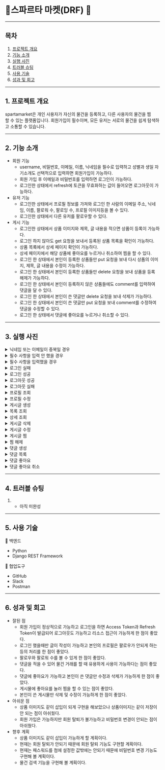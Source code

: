 # 🛒스파르타 마켓(DRF) 🛒

---

## 목차

1.  [프로젝트 개요](#1-%ED%94%84%EB%A1%9C%EC%A0%9D%ED%8A%B8-%EA%B0%9C%EC%9A%94)
2.  [기능 소개](#2-%EA%B8%B0%EB%8A%A5-%EC%86%8C%EA%B0%9C)
3.  [실행 사진](#3-%EC%8B%A4%ED%96%89-%EC%82%AC%EC%A7%84)
4.  [트러블 슈팅](#4-%ED%8A%B8%EB%9F%AC%EB%B8%94-%EC%8A%88%ED%8C%85)
5.  [사용 기술](#5-%EC%82%AC%EC%9A%A9-%EA%B8%B0%EC%88%A0)
6.  [성과 및 회고](#6-%EC%84%B1%EA%B3%BC-%EB%B0%8F-%ED%9A%8C%EA%B3%A0)

---

## **1\. 프로젝트 개요**

spartamarket은 개인 사용자가 자신의 물건을 등록하고, 다른 사용자의 물건을 찜할 수 있는 플랫폼입니다. 회원가입이 필수이며, 모든 유저는 서로의 물건을 쉽게 탐색하고 소통할 수 있습니다.

---

## **2\. 기능 소개**

-   회원 기능  
    -   username, 비밀번호, 이메일, 이름, 닉네임을 필수로 입력하고 성별과 생일 자기소개도 선택적으로 입력하면 회원가입이 가능하다.
    -   회원 가입 후 이메일과 비밀번호를 입력하면 로그인이 가능하다.
    -   로그인한 상태에서 refresh에 토큰을 무효화하는 값이 들어오면 로그아웃이 가능하다.
-   유저 기능  
    -   로그인한 상태에서 프로필 정보를 가져와 로그인 한 사람의 이메일 주소, 닉네임, 이름, 팔로워 수, 팔로잉 수, 프로필 이미지등을 볼 수 있다.
    -   로그인한 상태에서 다른 유저를 팔로우할 수 있다.
-   게시 기능  
    -   로그인한 상태에서 상품 이미지와 제목, 글 내용을 적으면 상품이 등록이 가능하다.
    -   로그인 하지 않아도 get 요청을 보내서 등록된 상품 목록을 확인이 가능하다.
    -   상품 목록에서 상세 페이지 확인이 가능하다.
    -   상세 페이지에서 해당 상품에 좋아요를 누르거나 취소하여 찜을 할 수 있다.
    -   로그인 한 상태에서 본인이 등록한 상품들만 put 요청을 보내 다시 상품의 이미지, 제목, 글 내용을 수정이 가능하다.
    -   로그인 한 상태에서 본인이 등록한 상품들만 delete 요청을 보내 상품을 등록 해제가 가능하다.
    -   로그인 한 상태에서 본인이 등록하지 않은 상품들에도 comment를 입력하여 댓글을 달 수 있다.
    -   로그인 한 상태에서 본인이 쓴 댓글만 delete 요청을 보내 삭제가 가능하다.
    -   로그인 한 상태에서 본인이 쓴 댓글만 put 요청을 보내 comment를 수정하여 댓글을 수정할 수 있다.
    -   로그인 한 상태에서 댓글에 좋아요를 누르거나 취소할 수 있다.

---

## **3. 실행 사진**

<details>
<summary>닉네임 또는 이메일이 중복일 경우</summary>
![닉네임 또는 이메일이 중복일 경우](https://your-image-url.com/중복.PNG)
</details>

<details>
<summary>필수 사항을 입력 안 했을 경우</summary>
![필수 사항을 입력 안 했을 경우](https://your-image-url.com/필수_사항_노입력.PNG)
</details>

<details>
<summary>필수 사항을 입력했을 경우</summary>
![필수 사항을 입력했을 경우](https://your-image-url.com/회원가입_성공.PNG)
</details>

<details>
<summary>로그인 실패</summary>
![로그인 실패](https://your-image-url.com/로그인_실패.PNG)
</details>

<details>
<summary>로그인 성공</summary>
![로그인 성공](https://your-image-url.com/로그인_성공.PNG)
</details>

<details>
<summary>로그아웃 성공</summary>
![로그아웃 성공](https://your-image-url.com/로그아웃_성공.PNG)
</details>

<details>
<summary>로그아웃 실패</summary>
![로그아웃 실패](https://your-image-url.com/로그아웃_실패.PNG)
</details>

<details>
<summary>프로필 조회</summary>
![프로필 조회](https://your-image-url.com/프로필.PNG)
</details>

<details>
<summary>프로필 수정</summary>
![프로필 수정](https://your-image-url.com/수정.PNG)
</details>

<details>
<summary>게시글 생성</summary>
![게시글 생성](https://your-image-url.com/게시글_생성.PNG)
</details>

<details>
<summary>목록 조회</summary>
![목록 조회](https://your-image-url.com/목록_조회.PNG)
</details>

<details>
<summary>상세 조회</summary>
![상세 조회](https://your-image-url.com/상세_조회.PNG)
</details>

<details>
<summary>게시글 삭제</summary>
![게시글 삭제](https://your-image-url.com/삭제.PNG)
</details>

<details>
<summary>게시글 수정</summary>
![게시글 수정](https://your-image-url.com/게시글_수정.PNG)
</details>

<details>
<summary>게시글 찜</summary>
![게시글 찜](https://your-image-url.com/게시글_찜.PNG)
</details>

<details>
<summary>찜 해제</summary>
![찜 해제](https://your-image-url.com/찜_취소.PNG)
</details>

<details>
<summary>댓글 생성</summary>
![댓글 생성](https://your-image-url.com/댓글_생성.PNG)
</details>

<details>
<summary>댓글 목록</summary>
![댓글 목록](https://your-image-url.com/댓글_목록.PNG)
</details>

<details>
<summary>댓글 좋아요</summary>
![댓글 좋아요](https://your-image-url.com/댓글_좋아요.PNG)
</details>

<details>
<summary>댓글 좋아요 취소</summary>
![댓글 좋아요 취소](https://your-image-url.com/댓글_좋아요_취소.PNG)
</details>


  
  
  
  
  
  
  
  
  
  

---

## **4\. 트러블 슈팅**

1.  -   아직 미완성

---

## **5\. 사용 기술**

📀 백엔드

-   Python
-   Django REST Framework

💬 협업도구

-   GitHub
-   Slack
-   Postman

---

## **6\. 성과 및 회고**

-   잘된 점
    -   회원 가입이 정상적으로 가능하고 로그인을 하면 Access Token과 Refresh Token이 발급되어 로그아웃도 가능하고 리소스 접근이 가능하게 한 점이 좋았다.
    -   로그인 했을때만 글이 작성이 가능하고 본인의 프로필은 팔로우가 안되게 하는 등의 처리를 한 점이 좋았다.
    -   팔로우와 팔로워 수를 볼 수 있게 한 점이 좋았다. 
    -   댓글을 적을 수 있어 물건 거래를 할 때 유용하게 사용이 가능하다는 점이 좋았다.
    -   댓글에 좋아요가 가능하고 본인이 쓴 댓글만 수정과 삭제가 가능하게 한 점이 좋았다.
    -   게시물에 좋아요를 눌러 찜을 할 수 있는 점이 좋았다.
    -   본인이 쓴 게시물만 삭제 및 수정이 가능하게 한 점이 좋았다.
-   아쉬운 점  
    -   상품 이미지도 같이 삽입이 되게 구현을 해보았으나 상품이미지는 같이 저장이 안 되는 점이 아쉬웠다.
    -   회원 가입은 가능하지만 회원 탈퇴가 불가능하고 비밀번호 변경이 안되는 점이 아쉬웠다.
-   향후 계획
    -   상품 이미지도 같이 삽입이 가능하게 할 계획이다.
    -   현재는 회원 탈퇴가 안되기 때문에 회원 탈퇴 기능도 구현할 계획이다.
    -   현재는 패스워드를 첨에 설정한 값밖에는 안되기 때문에 비밀번호 변경 기능도 구현해 볼 계획이다.
    -   물건 검색 기능을 구현해 볼 계획이다.